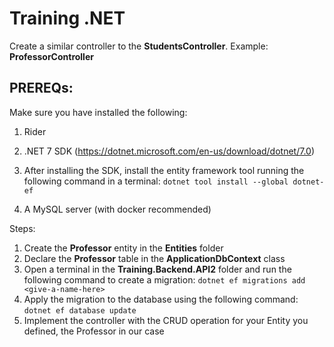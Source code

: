 # Training .NET

Create a similar controller to the **StudentsController**. Example: **ProfessorController**

## PREREQs:
Make sure you have installed the following:
1. Rider
2. .NET 7 SDK (https://dotnet.microsoft.com/en-us/download/dotnet/7.0)
3. After installing the SDK, install the entity framework tool running the following command in a terminal:
`dotnet tool install --global dotnet-ef`

4. A MySQL server (with docker recommended)

Steps:
1. Create the **Professor** entity in the **Entities** folder
2. Declare the **Professor** table in the **ApplicationDbContext** class
3. Open a terminal in the **Training.Backend.API2** folder and run the following command to create a migration: 
`dotnet ef migrations add <give-a-name-here>`
4. Apply the migration to the database using the following command:
`dotnet ef database update`
5. Implement the controller with the CRUD operation for your Entity you defined, the Professor in our case
